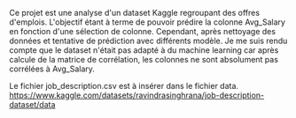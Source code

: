 Ce projet est une analyse d'un dataset Kaggle regroupant des offres d'emplois. L'objectif étant à terme de pouvoir prédire la colonne Avg_Salary en fonction d'une sélection de colonne. 
Cependant, après nettoyage des données et tentative de prédiction avec différents modèle. Je me suis rendu compte que le dataset n'était pas adapté à du machine learning car après calcule de la matrice de corrélation, les colonnes ne sont absolument pas corrélées à Avg_Salary.

Le fichier job_description.csv est à insérer dans le fichier data.
https://www.kaggle.com/datasets/ravindrasinghrana/job-description-dataset/data
